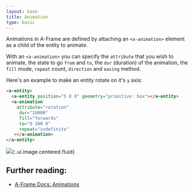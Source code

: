 ```yaml
---
layout: base
title: Animation
type: basic
---
```


Animations in A-Frame are defined by attaching an `<a-animation>` element as a child of the entity to animate.

With an `<a-animation>` you can specify the `attribute` that you wish to animate, the state to go `from` and `to`, the `dur` (duration) of the animation, the `fill` mode, `repeat` count, `direction` and `easing` method.

Here's an example to make an entity rotate on it's `y` axis:

```html
<a-entity>
  <a-entity position="5 0 0" geometry="primitive: box"></a-entity>
  <a-animation
    attribute="rotation"
     dur="10000"
     fill="forwards"
     to="0 360 0"
     repeat="indefinite"
   ></a-animation>
</a-entity>
```

![](http://i.imgur.com/XcLI5wM.gif){:.ui.image.centered.fluid}


## Further reading:

- [A-Frame Docs: Animations](https://aframe.io/docs/0.2.0/components/animations.html)
